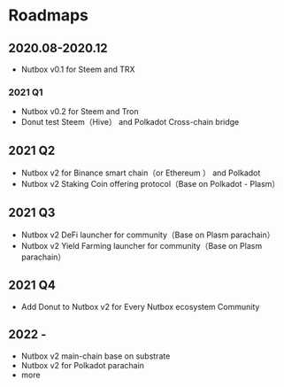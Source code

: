 # Roadmaps

## 2020.08-2020.12

* Nutbox v0.1 for Steem and TRX

### 2021 Q1

* Nutbox v0.2 for Steem and Tron
* Donut test Steem（Hive） and Polkadot Cross-chain bridge

## 2021 Q2

* Nutbox v2 for Binance smart chain（or Ethereum ） and Polkadot
* Nutbox v2 Staking Coin offering protocol（Base on Polkadot - Plasm）
   
## 2021 Q3

* Nutbox v2 DeFi launcher for community（Base on Plasm parachain）
* Nutbox v2 Yield Farming launcher for community（Base on Plasm parachain）

## 2021 Q4

* Add Donut to Nutbox v2 for Every Nutbox ecosystem Community

## 2022 -

* Nutbox v2 main-chain base on substrate
* Nutbox v2 for Polkadot parachain
* more
